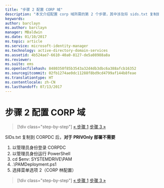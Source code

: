 ```yaml
---
title: "步骤 2 配置 CORP 域"
description: "本文介绍配置 corp 域所需的第 2 个步骤，其中涉及将 sids.txt 复制到 CORPDC 后运行一个脚本"
keywords: 
author: barclayn
ms.author: barclayn
manager: MBaldwin
ms.date: 01/10/2017
ms.topic: article
ms.service: microsoft-identity-manager
ms.technology: active-directory-domain-services
ms.assetid: 4b524ae7-6610-40a0-8127-de5a08988a8a
ms.reviewer: 
ms.suite: ems
ms.openlocfilehash: 8480350f85b3543a32d4db3dbc6a388afcb16352
ms.sourcegitcommit: 02fb1274ae0dc11288f8bd9cd4799af144b8feae
ms.translationtype: HT
ms.contentlocale: zh-CN
ms.lasthandoff: 07/13/2017
---
```

# <a name="step-2-configuring-the-corp-domain"></a>步骤 2 配置 CORP 域

>[!div class="step-by-step"]
[« 步骤 1](sp1-step1-configuring-priv-domain.md)
[步骤 3 »](sp1-step3-installing-configuring-sql.md)

SIDs.txt 复制到 CORPDC 后，**对于 PRIVOnly 部署不需要**

1. 以管理员身份登录 CORPDC
2. 以管理员身份运行 PowerShell
3. cd $env: SYSTEMDRIVE\PAM
4. .\PAMDeployment.ps1
5. 选择菜单选项 2（CORP 林配置）

>[!div class="step-by-step"]
[« 步骤 1](sp1-step1-configuring-priv-domain.md)
[步骤 3 »](sp1-step3-installing-configuring-sql.md)
